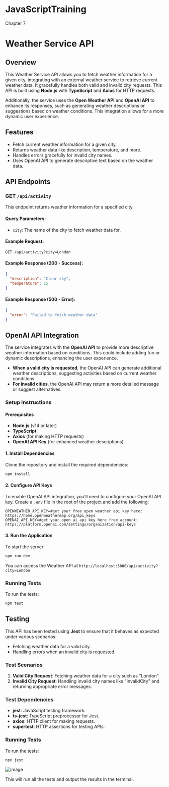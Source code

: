 # JavaScriptTraining

Chapter 7

# Weather Service API

## Overview

This Weather Service API allows you to fetch weather information for a given city, integrating with an external weather service to retrieve current weather data. It gracefully handles both valid and invalid city requests. This API is built using **Node.js** with **TypeScript** and **Axios** for HTTP requests.

Additionally, the service uses the **Open Weather API** and **OpenAI API** to enhance its responses, such as generating weather descriptions or suggestions based on weather conditions. This integration allows for a more dynamic user experience.

## Features

- Fetch current weather information for a given city.
- Returns weather data like description, temperature, and more.
- Handles errors gracefully for invalid city names.
- Uses OpenAI API to generate descriptive text based on the weather data.

## API Endpoints

### GET `/api/activity`

This endpoint returns weather information for a specified city.

#### Query Parameters:

- `city`: The name of the city to fetch weather data for.

#### Example Request:

```http
GET /api/activity?city=London
```

#### Example Response (200 - Success):

```json
{
  "description": "Clear sky",
  "temperature": 15
}
```

#### Example Response (500 - Error):

```json
{
  "error": "Failed to fetch weather data"
}
```

## OpenAI API Integration

The service integrates with the **OpenAI API** to provide more descriptive weather information based on conditions. This could include adding fun or dynamic descriptions, enhancing the user experience.

- **When a valid city is requested**, the OpenAI API can generate additional weather descriptions, suggesting activities based on current weather conditions.
- **For invalid cities**, the OpenAI API may return a more detailed message or suggest alternatives.

### Setup Instructions

#### Prerequisites

- **Node.js** (v14 or later)
- **TypeScript**
- **Axios** (for making HTTP requests)
- **OpenAI API Key** (for enhanced weather descriptions)

#### 1. Install Dependencies

Clone the repository and install the required dependencies:

```bash
npm install
```

#### 2. Configure API Keys

To enable OpenAI API integration, you'll need to configure your OpenAI API key. Create a `.env` file in the root of the project and add the following:

```env
OPENWEATHER_API_KEY=#get your free open weather api key here: https://home.openweathermap.org/api_keys
OPENAI_API_KEY=#get your open ai api key here free account: https://platform.openai.com/settings/organization/api-keys
```

#### 3. Run the Application

To start the server:

```bash
npm run dev
```

You can access the Weather API at `http://localhost:3000/api/activity?city=London`

### Running Tests

To run the tests:

```bash
npm test
```

## Testing

This API has been tested using **Jest** to ensure that it behaves as expected under various scenarios:

- Fetching weather data for a valid city.
- Handling errors when an invalid city is requested.

### Test Scenarios

1. **Valid City Request**: Fetching weather data for a city such as "London".
2. **Invalid City Request**: Handling invalid city names like "InvalidCity" and returning appropriate error messages.

### Test Dependencies

- **jest**: JavaScript testing framework.
- **ts-jest**: TypeScript preprocessor for Jest.
- **axios**: HTTP client for making requests.
- **supertest**: HTTP assertions for testing APIs.

### Running Tests

To run the tests:

```bash
npx jest
```

![image](https://github.com/user-attachments/assets/bd004c6e-ca46-4b4d-a27a-72f360ed8189)


This will run all the tests and output the results in the terminal.
